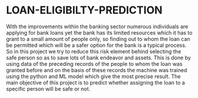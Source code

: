 # LOAN-ELIGIBILTY-PREDICTION
With the improvements within the banking sector numerous individuals are
applying for bank loans yet the bank has its limited resources which it has
to grant to a small amount of people only, so finding out to whom the loan
can be permitted which will be a safer option for the bank is a typical
process. So in this project we try to reduce this risk element behind
selecting the safe person so as to save lots of bank endeavor and assets.
This is done by using data of the preceding records of the people to whom
the loan was granted before and on the basis of these records the machine
was trained using the python and ML model which give the most precise
result. The main objective of this project is to predict whether assigning the
loan to a specific person will be safe or not.
